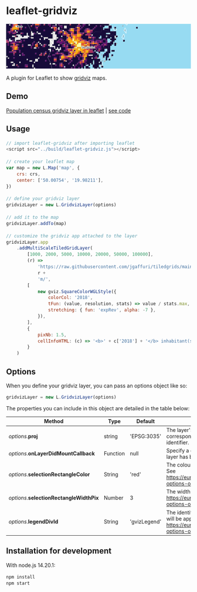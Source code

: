 # leaflet-gridviz

<div>
    <a href="https://eurostat.github.io/leaflet-gridviz/examples/demo.html" target="_blank">
        <img src='./preview.png'>
    </a>
</div>

A plugin for Leaflet to show [gridviz](https://github.com/eurostat/gridviz) maps.

## Demo

[Population census gridviz layer in leaflet](https://eurostat.github.io/leaflet-gridviz/examples/demo.html) | [see code](./examples/demo.html)

## Usage

```JavaScript
// import leaflet-gridviz after importing leaflet
<script src="../build/leaflet-gridviz.js"></script>

// create your leaflet map
var map = new L.Map('map', {
    crs: crs,
    center: ['50.00754', '19.98211'],
})

// define your gridviz layer
gridvizLayer = new L.GridvizLayer(options)

// add it to the map
gridvizLayer.addTo(map)

// customize the gridviz app attached to the layer
gridvizLayer.app
    .addMultiScaleTiledGridLayer(
        [1000, 2000, 5000, 10000, 20000, 50000, 100000],
        (r) =>
            'https://raw.githubusercontent.com/jgaffuri/tiledgrids/main/data/europe/population/' +
            r +
            'm/',
        [
            new gviz.SquareColorWGLStyle({
                colorCol: '2018',
                tFun: (value, resolution, stats) => value / stats.max,
                stretching: { fun: 'expRev', alpha: -7 },
            }),
        ],
        {
            pixNb: 1.5,
            cellInfoHTML: (c) => '<b>' + c['2018'] + '</b> inhabitant(s)',
        }
    )

```

## Options
When you define your gridviz layer, you can pass an options object like so:

```JavaScript
gridvizLayer = new L.GridvizLayer(options)
```

The properties you can include in this object are detailed in the table below:

| Method             | Type   | Default     | Description                                                                                     |
| ------------------ | ------ | ----------- | ----------------------------------------------------------------------------------------------- |
| _options_.**proj** | string | 'EPSG:3035' | The layer's projection. When using proj4leaflet, this corresponds with the proj4.defs() projection definition identifier.                                                                            |
| _options_.**onLayerDidMountCallback** | Function | null | Specify a custom callback that is executed when the layer has been added to the map. |
| _options_.**selectionRectangleColor** | String | 'red' | The colour of the outline when a cell is highlighted. See https://eurostat.github.io/gridviz/docs/reference#app-options-object |
| _options_.**selectionRectangleWidthPix** | Number | 3 | The width of the outline when a cell is highlighted. See https://eurostat.github.io/gridviz/docs/reference#app-options-object |
| _options_.**legendDivId** | String | 'gvizLegend' | The identifier of the element upon which the legend will be appended. See https://eurostat.github.io/gridviz/docs/reference#app-options-object |



## Installation for development

With node.js 14.20.1:

`npm install`  
`npm start`
